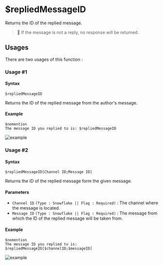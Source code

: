 # $repliedMessageID
Returns the ID of the replied message.

> 📌 If the message is not a reply, no response will be returned.

## Usages
There are two usages of this function :

### Usage #1
#### Syntax
```
$repliedMessageID
```
Returns the ID of the replied message from the author's message.

#### Example
```
$nomention
The message ID you replied to is: $repliedMessageID
```
![example](https://user-images.githubusercontent.com/94063167/198900570-ad5b8a25-56ad-4e66-9c3e-6495406d7fda.png)

### Usage #2
#### Syntax
```
$repliedMessageID[Channel ID;Message ID]
```
Returns the ID of the replied message form the given message.

#### Parameters
- `Channel ID` `(Type : Snowflake || Flag : Required)` : The channel where the message is located.
- `Message ID` `(Type : Snowflake || Flag : Required)` : The message from which the ID of the replied message will be taken from.

#### Example
```
$nomention
The message ID you replied to is: $repliedMessageID[$channelID;$messageID]
```
![example](https://user-images.githubusercontent.com/94063167/198900570-ad5b8a25-56ad-4e66-9c3e-6495406d7fda.png)
